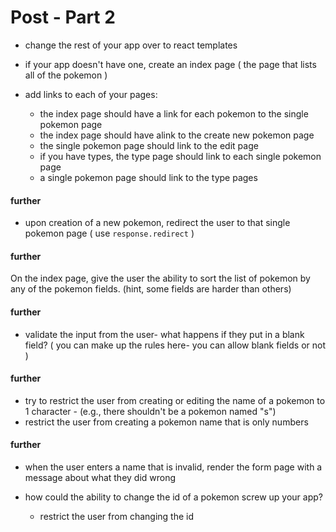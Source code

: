 # Post - Part 2

- change the rest of your app over to react templates

- if your app doesn't have one, create an index page ( the page that lists all of the pokemon )

- add links to each of your pages:
  - the index page should have a link for each pokemon to the single pokemon page
  - the index page should have alink to the create new pokemon page
  - the single pokemon page should link to the edit page
  - if you have types, the type page should link to each single pokemon page
  - a single pokemon page should link to the type pages

#### further

- upon creation of a new pokemon, redirect the user to that single pokemon page ( use `response.redirect` )

#### further

On the index page, give the user the ability to sort the list of pokemon by any of the pokemon fields. (hint, some fields are harder than others)

#### further

- validate the input from the user- what happens if they put in a blank field? ( you can make up the rules here- you can allow blank fields or not )

#### further

  - try to restrict the user from creating or editing the name of a pokemon to 1 character - (e.g., there shouldn't be a pokemon named "s")
  - restrict the user from creating a pokemon name that is only numbers

#### further

 - when the user enters a name that is invalid, render the form page with a message about what they did wrong

- how could the ability to change the id of a pokemon screw up your app?
  - restrict the user from changing the id


